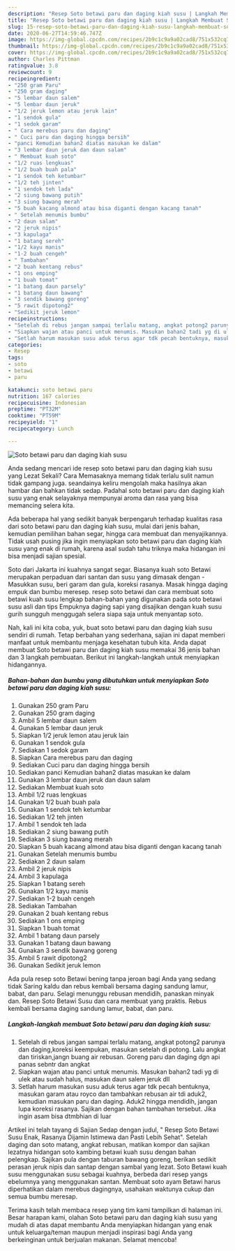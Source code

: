 ```yaml
---
description: "Resep Soto betawi paru dan daging kiah susu | Langkah Membuat Soto betawi paru dan daging kiah susu Yang Enak dan Simpel"
title: "Resep Soto betawi paru dan daging kiah susu | Langkah Membuat Soto betawi paru dan daging kiah susu Yang Enak dan Simpel"
slug: 15-resep-soto-betawi-paru-dan-daging-kiah-susu-langkah-membuat-soto-betawi-paru-dan-daging-kiah-susu-yang-enak-dan-simpel
date: 2020-06-27T14:59:46.747Z
image: https://img-global.cpcdn.com/recipes/2b9c1c9a9a02cad8/751x532cq70/soto-betawi-paru-dan-daging-kiah-susu-foto-resep-utama.jpg
thumbnail: https://img-global.cpcdn.com/recipes/2b9c1c9a9a02cad8/751x532cq70/soto-betawi-paru-dan-daging-kiah-susu-foto-resep-utama.jpg
cover: https://img-global.cpcdn.com/recipes/2b9c1c9a9a02cad8/751x532cq70/soto-betawi-paru-dan-daging-kiah-susu-foto-resep-utama.jpg
author: Charles Pittman
ratingvalue: 3.8
reviewcount: 9
recipeingredient:
- "250 gram Paru"
- "250 gram daging"
- "5 lembar daun salem"
- "5 lembar daun jeruk"
- "1/2 jeruk lemon atau jeruk lain"
- "1 sendok gula"
- "1 sedok garam"
- " Cara merebus paru dan daging"
- " Cuci paru dan daging hingga bersih"
- "panci Kemudian bahan2 diatas masukan ke dalam"
- "3 lembar daun jeruk dan daun salam"
- " Membuat kuah soto"
- "1/2 ruas lengkuas"
- "1/2 buah buah pala"
- "1 sendok teh ketumbar"
- "1/2 teh jinten"
- "1 sendok teh lada"
- "2 siung bawang putih"
- "3 siung bawang merah"
- "5 buah kacang almond atau bisa diganti dengan kacang tanah"
- " Setelah menumis bumbu"
- "2 daun salam"
- "2 jeruk nipis"
- "3 kapulaga"
- "1 batang sereh"
- "1/2 kayu manis"
- "1-2 buah cengeh"
- " Tambahan"
- "2 buah kentang rebus"
- "1 ons emping"
- "1 buah tomat"
- "1 batang daun parsely"
- "1 batang daun bawang"
- "3 sendik bawang goreng"
- "5 rawit dipotong2"
- "Sedikit jeruk lemon"
recipeinstructions:
- "Setelah di rebus jangan sampai terlalu matang, angkat potong2 parunya dan daging,koreksi keempukan, masukan setelah di potong. Lalu angkat dan tiriskan,jangn buang air rebusan. Goreng paru dan daging dgn api panas sebntr dan angkat"
- "Siapkan wajan atau panci untuk menumis. Masukan bahan2 tadi yg di ulek atau sudah halus, masukan daun salem jeruk dll"
- "Setlah harum masukan susu aduk terus agar tdk pecah bentuknya, masukan garam atau royco dan tambahkan rebusan air tdi aduk2, kemudian masukan paru dan daging. Aduk2 hingga mendidih, jangan lupa koreksi rasanya. Sajikan dengan bahan tambahan tersebut. Jika ingin asam bisa dtmbhian di luar"
categories:
- Resep
tags:
- soto
- betawi
- paru

katakunci: soto betawi paru 
nutrition: 167 calories
recipecuisine: Indonesian
preptime: "PT32M"
cooktime: "PT59M"
recipeyield: "1"
recipecategory: Lunch

---
```



![Soto betawi paru dan daging kiah susu](https://img-global.cpcdn.com/recipes/2b9c1c9a9a02cad8/751x532cq70/soto-betawi-paru-dan-daging-kiah-susu-foto-resep-utama.jpg)

Anda sedang mencari ide resep soto betawi paru dan daging kiah susu yang Lezat Sekali? Cara Memasaknya memang tidak terlalu sulit namun tidak gampang juga. seandainya keliru mengolah maka hasilnya akan hambar dan bahkan tidak sedap. Padahal soto betawi paru dan daging kiah susu yang enak selayaknya mempunyai aroma dan rasa yang bisa memancing selera kita.

Ada beberapa hal yang sedikit banyak berpengaruh terhadap kualitas rasa dari soto betawi paru dan daging kiah susu, mulai dari jenis bahan, kemudian pemilihan bahan segar, hingga cara membuat dan menyajikannya. Tidak usah pusing jika ingin menyiapkan soto betawi paru dan daging kiah susu yang enak di rumah, karena asal sudah tahu triknya maka hidangan ini bisa menjadi sajian spesial.

Soto dari Jakarta ini kuahnya sangat segar. Biasanya kuah soto Betawi merupakan perpaduan dari santan dan susu yang dimasak dengan - Masukkan susu, beri garam dan gula, koreksi rasanya. Masak hingga daging empuk dan bumbu meresep. resep soto betawi dan cara membuat soto betawi kuah susu lengkap bahan-bahan yang digunakan pada soto betawi susu asli dan tips Empuknya daging sapi yang disajikan dengan kuah susu gurih sungguh menggugah selera siapa saja untuk menyantap soto.


Nah, kali ini kita coba, yuk, buat soto betawi paru dan daging kiah susu sendiri di rumah. Tetap berbahan yang sederhana, sajian ini dapat memberi manfaat untuk membantu menjaga kesehatan tubuh kita. Anda dapat membuat Soto betawi paru dan daging kiah susu memakai 36 jenis bahan dan 3 langkah pembuatan. Berikut ini langkah-langkah untuk menyiapkan hidangannya.

<!--inarticleads1-->

##### Bahan-bahan dan bumbu yang dibutuhkan untuk menyiapkan Soto betawi paru dan daging kiah susu:

1. Gunakan 250 gram Paru
1. Gunakan 250 gram daging
1. Ambil 5 lembar daun salem
1. Gunakan 5 lembar daun jeruk
1. Siapkan 1/2 jeruk lemon atau jeruk lain
1. Gunakan 1 sendok gula
1. Sediakan 1 sedok garam
1. Siapkan  Cara merebus paru dan daging
1. Sediakan  Cuci paru dan daging hingga bersih
1. Sediakan panci Kemudian bahan2 diatas masukan ke dalam
1. Gunakan 3 lembar daun jeruk dan daun salam
1. Sediakan  Membuat kuah soto
1. Ambil 1/2 ruas lengkuas
1. Gunakan 1/2 buah buah pala
1. Gunakan 1 sendok teh ketumbar
1. Sediakan 1/2 teh jinten
1. Ambil 1 sendok teh lada
1. Sediakan 2 siung bawang putih
1. Sediakan 3 siung bawang merah
1. Siapkan 5 buah kacang almond atau bisa diganti dengan kacang tanah
1. Gunakan  Setelah menumis bumbu
1. Sediakan 2 daun salam
1. Ambil 2 jeruk nipis
1. Ambil 3 kapulaga
1. Siapkan 1 batang sereh
1. Gunakan 1/2 kayu manis
1. Sediakan 1-2 buah cengeh
1. Sediakan  Tambahan
1. Gunakan 2 buah kentang rebus
1. Sediakan 1 ons emping
1. Siapkan 1 buah tomat
1. Ambil 1 batang daun parsely
1. Gunakan 1 batang daun bawang
1. Gunakan 3 sendik bawang goreng
1. Ambil 5 rawit dipotong2
1. Gunakan Sedikit jeruk lemon


Ada pula resep soto Betawi bening tanpa jeroan bagi Anda yang sedang tidak Saring kaldu dan rebus kembali bersama daging sandung lamur, babat, dan paru. Selagi menunggu rebusan mendidih, panaskan minyak dan. Resep Soto Betawi Susu dan cara membuat yang praktis. Rebus kembali bersama daging sandung lamur, babat, dan paru. 

<!--inarticleads2-->

##### Langkah-langkah membuat Soto betawi paru dan daging kiah susu:

1. Setelah di rebus jangan sampai terlalu matang, angkat potong2 parunya dan daging,koreksi keempukan, masukan setelah di potong. Lalu angkat dan tiriskan,jangn buang air rebusan. Goreng paru dan daging dgn api panas sebntr dan angkat
1. Siapkan wajan atau panci untuk menumis. Masukan bahan2 tadi yg di ulek atau sudah halus, masukan daun salem jeruk dll
1. Setlah harum masukan susu aduk terus agar tdk pecah bentuknya, masukan garam atau royco dan tambahkan rebusan air tdi aduk2, kemudian masukan paru dan daging. Aduk2 hingga mendidih, jangan lupa koreksi rasanya. Sajikan dengan bahan tambahan tersebut. Jika ingin asam bisa dtmbhian di luar


Artikel ini telah tayang di Sajian Sedap dengan judul, &#34; Resep Soto Betawi Susu Enak, Rasanya Dijamin Istimewa dan Pasti Lebih Sehat&#34;. Setelah daging dan soto matang, angkat rebusan, matikan kompor dan sajikan lezatnya hidangan soto kambing betawi kuah susu dengan bahan pelengkap. Sajikan pula dengan taburan bawang goreng, berikan sedikit perasan jeruk nipis dan santap dengan sambal yang lezat. Soto Betawi kuah susu menggunakan susu sebagai kuahnya, berbeda dari resep yangs ebelumnya yang menggunakan santan. Membuat soto ayam Betawi harus diperhatikan dalam merebus dagingnya, usahakan waktunya cukup dan semua bumbu meresap. 

Terima kasih telah membaca resep yang tim kami tampilkan di halaman ini. Besar harapan kami, olahan Soto betawi paru dan daging kiah susu yang mudah di atas dapat membantu Anda menyiapkan hidangan yang enak untuk keluarga/teman maupun menjadi inspirasi bagi Anda yang berkeinginan untuk berjualan makanan. Selamat mencoba!
